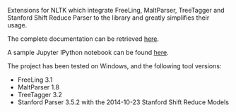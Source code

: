 Extensions for NLTK which integrate FreeLing, MaltParser, TreeTagger and Stanford Shift Reduce Parser to the library and greatly simplifies their usage.

The complete documentation can be retrieved <a href="http://htmlpreview.github.io/?https://github.com/SoManyGoblins/inco-pln-nltk-extensions/blob/master/doc/index.html">here</a>.

A sample Jupyter IPython notebook can be found <a href="http://nbviewer.ipython.org/github/SoManyGoblins/inco-pln-nltk-extensions/blob/master/Test_Notebook.ipynb">here</a>. 

The project has been tested on Windows, and the following tool versions:

<ul>
<li>FreeLing 3.1</li>
<li>MaltParser 1.8</li>
<li>TreeTagger 3.2</li>
<li>Stanford Parser 3.5.2 with the 2014-10-23 Stanford Shift Reduce Models</li>
</ul>
